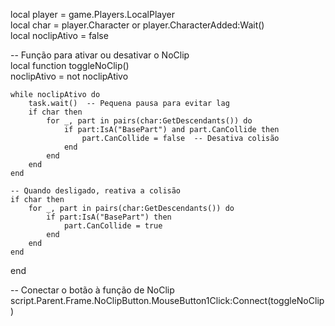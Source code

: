 local player = game.Players.LocalPlayer  
local char = player.Character or player.CharacterAdded:Wait()  
local noclipAtivo = false  

-- Função para ativar ou desativar o NoClip  
local function toggleNoClip()  
    noclipAtivo = not noclipAtivo  

    while noclipAtivo do  
        task.wait()  -- Pequena pausa para evitar lag  
        if char then  
            for _, part in pairs(char:GetDescendants()) do  
                if part:IsA("BasePart") and part.CanCollide then  
                    part.CanCollide = false  -- Desativa colisão  
                end  
            end  
        end  
    end  

    -- Quando desligado, reativa a colisão  
    if char then  
        for _, part in pairs(char:GetDescendants()) do  
            if part:IsA("BasePart") then  
                part.CanCollide = true  
            end  
        end  
    end  
end  

-- Conectar o botão à função de NoClip  
script.Parent.Frame.NoClipButton.MouseButton1Click:Connect(toggleNoClip)
